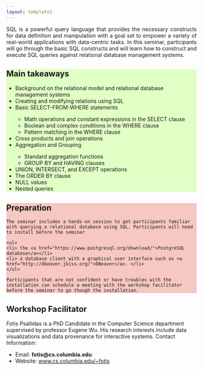```yaml
--- 
layout: template1 
---
```


<div class="jumbotron" >
    <p style="text-align: justify">SQL is a powerful query language that provides the necessary constructs for data definition and manipulation with a goal set to empower a variety of real-world applications with data-centric tasks. In this seminar, participants will go through the basic SQL constructs and will learn how to construct and execute SQL queries against relational database management systems.</p>
</div>


<div class="jumbotron" style="background-color: #E0FFC5">
        <h2>Main takeaways</h2>
        <ul>
        <li> Background on the relational model and relational database management systems </li>
        <li> Creating and modifying relations using SQL </li>
        <li> Basic SELECT-FROM-WHERE statements </li>
            <ul>
            <li>Math operations and constant expressions in the SELECT clause</li>
            <li> Boolean and complex conditions in the WHERE clause</li>
            <li> Pattern matching in the WHERE clause</li>
            </ul>
        <li> Cross products and join operations </li>
        <li> Aggregation and Grouping</li>
            <ul>
            <li> Standard aggregation functions </li>
            <li> GROUP BY and HAVING clauses </li>
            </ul>
        <li> UNION, INTERSECT, and EXCEPT operations </li>
        <li> The ORDER BY clause </li>
        <li> NULL values </li>
        <li> Nested queries </li>
        </ul>
</div>


<div class="jumbotron" style="background-color: #F7C7C1">
    <h2>Preparation</h2>

    The seminar includes a hands-on session to get participants familiar with querying a relational database using SQL. Participants will need to install before the seminar

    <ul>
    <li> the <a href="https://www.postgresql.org/download/">PostgreSQL database</a></li>
    <li> a database client with a graphical user interface such as <a href="http://dbeaver.jkiss.org/">DBeaver</a>. </li>
    </ul>

    Participants that are not confident or have troubles with the installation can schedule a meeting with the workshop facilitator before the seminar to go though the installation.
</div>


<div class="jumbotron">

<h2>Workshop Facilitator</h2>

Fotis Psallidas is a PhD Candidate in the Computer Science department supervised by professor Eugene Wu. His research interests include data visualizations and data provenance for interactive systems. Contact Information:

<ul>
    <li> Email: <b>fotis@cs.columbia.edu</b></li>
    <li> Website: <a href="http://www.cs.columbia.edu/~fotis">www.cs.columbia.edu/~fotis</a></li>
</ul>
</div>
